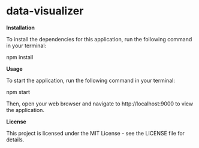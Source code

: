 # data-visualizer

**Installation**

To install the dependencies for this application, run the following command in your terminal:

npm install

**Usage**

To start the application, run the following command in your terminal:

npm start

Then, open your web browser and navigate to http://localhost:9000 to view the application.

**License**

This project is licensed under the MIT License - see the LICENSE file for details.